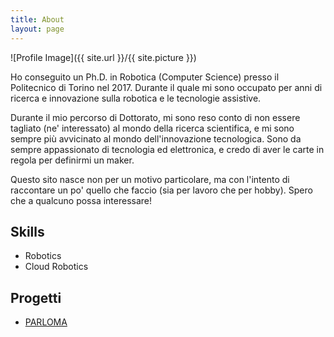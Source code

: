 ```yaml
---
title: About
layout: page
---
```

![Profile Image]({{ site.url }}/{{ site.picture }})

Ho conseguito un Ph.D. in Robotica (Computer Science) presso il Politecnico di Torino nel 2017.
Durante il quale mi sono occupato per anni di ricerca e innovazione sulla robotica e le tecnologie assistive.

Durante il mio percorso di Dottorato, mi sono reso conto di non essere tagliato (ne' interessato) al mondo
della ricerca scientifica, e mi sono sempre più avvicinato al mondo dell'innovazione tecnologica.
Sono da sempre appassionato di tecnologia ed elettronica, e credo di aver le carte in regola per definirmi un maker.

Questo sito nasce non per un motivo particolare, ma con l'intento di raccontare un po' quello che faccio (sia per lavoro che per hobby). Spero che a qualcuno possa interessare!



## Skills

 - Robotics
 - Cloud Robotics

## Progetti

 - [PARLOMA](http://parloma.github.io)
